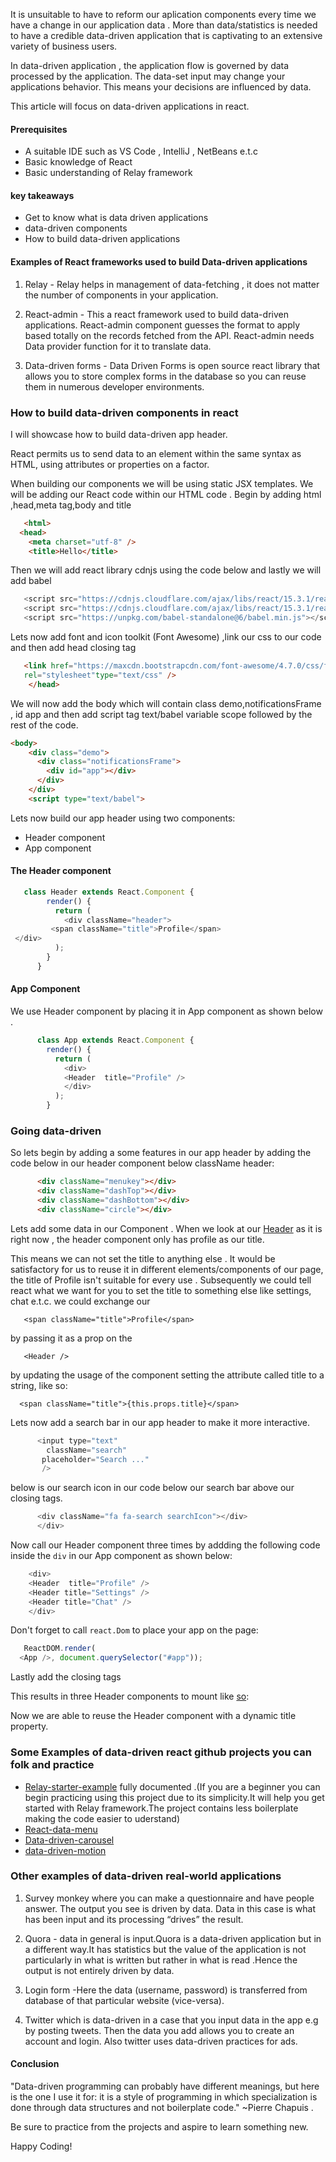 It is unsuitable to have to reform our aplication components every time we have a change in our application data . More than data/statistics is needed to have a credible data-driven application that is captivating to an extensive variety of business users.

In data-driven application , the application flow is governed by data processed by the application. The data-set input may change your applications behavior. This means your decisions are influenced by data.

This article will focus on data-driven applications in react.

#### Prerequisites

- A suitable IDE such as VS Code , IntelliJ , NetBeans e.t.c
- Basic knowledge of React
- Basic understanding of Relay framework

#### key takeaways

- Get to know what is data driven applications
- data-driven components
- How to build data-driven applications

#### Examples of React frameworks used to build Data-driven applications

1. Relay - Relay helps in management of data-fetching , it does not matter the number of components in your application.

2. React-admin - This a react framework used to build data-driven applications. React-admin component guesses the format to apply based totally on the records fetched from the API. React-admin needs Data provider function for it to translate data.

3. Data-driven forms - Data Driven Forms is open source react library that allows you to store complex forms in the database so you can reuse them in numerous developer environments.

### How to build data-driven components in react
I will showcase how to build data-driven app header.

React permits us to send data to an element within the same syntax as HTML, using attributes or properties on a factor.

When building our components we will be using static JSX templates. We will be adding our React code within our HTML code .
Begin by adding html ,head,meta tag,body and title
```html
   <html>
  <head>
    <meta charset="utf-8" />
    <title>Hello</title>
 ```
 
Then we will add react library cdnjs using the code below and lastly we will add babel
 <!-- Script tags including React -->
 ```js
    <script src="https://cdnjs.cloudflare.com/ajax/libs/react/15.3.1/react.min.js"></script>
    <script src="https://cdnjs.cloudflare.com/ajax/libs/react/15.3.1/react-dom.min.js"></script>
    <script src="https://unpkg.com/babel-standalone@6/babel.min.js"></script>
  ```
 
Lets now add font and icon toolkit (Font Awesome) ,link our css to our code and then add head closing tag
```html
   <link href="https://maxcdn.bootstrapcdn.com/font-awesome/4.7.0/css/font-awesome.min.css"
   rel="stylesheet"type="text/css" />
    </head>
```

We will now add the body which will contain class demo,notificationsFrame , id app and then add script tag text/babel variable scope
followed by the rest of the code.
```html
<body>
    <div class="demo">
      <div class="notificationsFrame">
        <div id="app"></div>
      </div>
    </div>
    <script type="text/babel">
  ```

Lets now build our app header using  two components:
- Header component
- App component
    
  
#### The Header component
```js
   class Header extends React.Component {
        render() {
          return (
            <div className="header">
         <span className="title">Profile</span>
 </div>
          );
        }
      }
```


#### App Component
We use Header component by placing it in App component as shown below .

```js
      class App extends React.Component {
        render() {
          return (
            <div>
            <Header  title="Profile" />
            </div>
          );
        }
```


### Going data-driven

So lets begin by adding a some features in our app header by adding the code below in our header component below className header:

```html
      <div className="menukey"></div>
      <div className="dashTop"></div>
      <div className="dashBottom"></div>
      <div className="circle"></div>
```

Lets add some data in our Component . When we look at our [Header](https://codepen.io/1-creator/pen/qBXWVXd) as it is right now , the header component only has profile as our title.

This means we can not set the title to anything else . It would be satisfactory for us to reuse it in different elements/components of our page, the title of Profile isn't suitable for every use . Subsequently we could tell react what we want for you to set the title to something else like settings, chat e.t.c. we could exchange our

       <span className="title">Profile</span>

by passing it as a prop on the

       <Header />

by updating the usage of the component setting the attribute called title to a string, like so:

      <span className="title">{this.props.title}</span>
      
Lets now add a search bar in our app header to make it more interactive.

```js
      <input type="text"
        className="search"
       placeholder="Search ..."
       />
```

below is our search icon in our code below our search bar above our closing tags.
```js
      <div className="fa fa-search searchIcon"></div>
      </div>
```

Now call our Header component three times by addding the following code inside the `div` in our App component as shown below:
```js
    <div>
    <Header  title="Profile" />
    <Header title="Settings" />
    <Header title="Chat" />
    </div>
```

Don't forget to call `react.Dom` to place your app on the page:
```js
   ReactDOM.render(
  <App />, document.querySelector("#app"));
```
Lastly add the closing tags
      </script>
    </body>
   </html>
   
This results in three Header components to mount like [so](https://codepen.io/1-creator/full/XWarzzL):

Now we are able to reuse the Header component with a dynamic title property.

### Some Examples of data-driven react github projects you can folk and practice

- [Relay-starter-example](https://github.com/1-creator/relay-starter-example) fully documented .(If you are a beginner you can begin practicing using this project due to its simplicity.It will help you get started with Relay framework.The project contains less boilerplate making the code easier to uderstand)
- [React-data-menu](https://github.com/dkozar/react-data-menu)
- [Data-driven-carousel](https://github.com/JasonShin/React-Carousel-Data-Driven)
- [data-driven-motion](https://github.com/tkh44/data-driven-motion)

### Other examples of data-driven real-world applications

1. Survey monkey where you can make a questionnaire and have people answer. The output you see is driven by data. Data in this case is what has been input and its processing “drives” the result.

2.  Quora - data in general is input.Quora is a data-driven application but in a different way.It has statistics but the value of the application is not particularly in what is written but rather in what is read .Hence the output is not entirely driven by data.

3. Login form -Here the data (username, password) is transferred from database of that particular website (vice-versa).

4. Twitter which is data-driven in a case that you input data in the app e.g by posting tweets. Then the data you add allows you to create an account and login. Also twitter uses data-driven practices for ads.

#### Conclusion

"Data-driven programming can probably have different meanings, but here is the one I use it for: it is a style of programming in which specialization is done through data structures and not boilerplate code." ~Pierre Chapuis .

Be sure to practice from the projects and aspire to learn something new.

Happy Coding!
